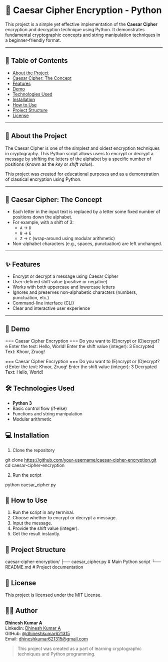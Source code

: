 
# 🔐 Caesar Cipher Encryption - Python

This project is a simple yet effective implementation of the **Caesar Cipher** encryption and decryption technique using Python. It demonstrates fundamental cryptographic concepts and string manipulation techniques in a beginner-friendly format.

---

## 📖 Table of Contents

- [About the Project](#about-the-project)
- [Caesar Cipher: The Concept](#caesar-cipher-the-concept)
- [Features](#features)
- [Demo](#demo)
- [Technologies Used](#technologies-used)
- [Installation](#installation)
- [How to Use](#how-to-use)
- [Project Structure](#project-structure)
- [License](#license)

---

## 🧠 About the Project

The Caesar Cipher is one of the simplest and oldest encryption techniques in cryptography. This Python script allows users to encrypt or decrypt a message by shifting the letters of the alphabet by a specific number of positions (known as the *key* or *shift value*).

This project was created for educational purposes and as a demonstration of classical encryption using Python.

---

## 🔎 Caesar Cipher: The Concept

- Each letter in the input text is replaced by a letter some fixed number of positions down the alphabet.
- For example, with a shift of 3:
  - `A` → `D`
  - `B` → `E`
  - `Z` → `C` (wrap-around using modular arithmetic)
- Non-alphabet characters (e.g., spaces, punctuation) are left unchanged.

---

## ✨ Features

- Encrypt or decrypt a message using Caesar Cipher
- User-defined shift value (positive or negative)
- Works with both uppercase and lowercase letters
- Ignores and preserves non-alphabetic characters (numbers, punctuation, etc.)
- Command-line interface (CLI)
- Clear and interactive user experience

---

## 🧪 Demo

=== Caesar Cipher Encryption ===
Do you want to (E)ncrypt or (D)ecrypt? e
Enter the text: Hello, World!
Enter the shift value (integer): 3
Encrypted Text: Khoor, Zruog!

=== Caesar Cipher Encryption ===
Do you want to (E)ncrypt or (D)ecrypt? d
Enter the text: Khoor, Zruog!
Enter the shift value (integer): 3
Decrypted Text: Hello, World!


## 🛠️ Technologies Used

- **Python 3**
- Basic control flow (if-else)
- Functions and string manipulation
- Modular arithmetic



## 💻 Installation

1. Clone the repository

git clone https://github.com/your-username/caesar-cipher-encryption.git
cd caesar-cipher-encryption


2. Run the script


python caesar_cipher.py

## 🚀 How to Use

1. Run the script in any terminal.
2. Choose whether to encrypt or decrypt a message.
3. Input the message.
4. Provide the shift value (integer).
5. Get the result instantly.

## 📁 Project Structure

caesar-cipher-encryption/
├── caesar_cipher.py     # Main Python script
└── README.md            # Project documentation


## 📜 License

This project is licensed under the MIT License.


## 👨‍💻 Author

**Dhinesh Kumar A**  
LinkedIn: [Dhinesh Kumar A](https://www.linkedin.com/in/dhinesh-kumar-a-62b9a4257)  
GitHub: [@dhineshkumar621315](https://github.com/dhineshkumar621315)  
Email: dhineshkumar621315@gmail.com


> This project was created as a part of learning cryptographic techniques and Python programming.

